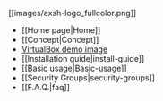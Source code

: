 [[images/axsh-logo_fullcolor.png]]

+ [[Home page|Home]]
+ [[Concept|Concept]]
+ [VirtualBox demo image](http://wakameusersgroup.org/demo_image.html)
+ [[Installation guide|install-guide]]
+ [[Basic usage|Basic-usage]]
+ [[Security Groups|security-groups]]
+ [[F.A.Q.|faq]]

